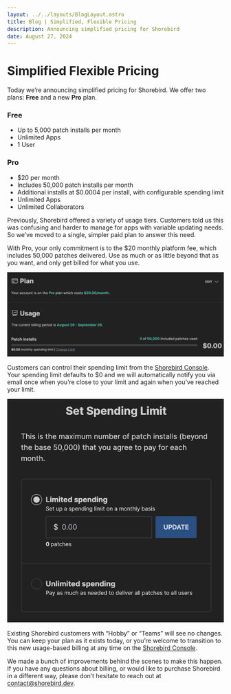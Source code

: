 ```yaml
---
layout: ../../layouts/BlogLayout.astro
title: Blog | Simplified, Flexible Pricing
description: Announcing simplified pricing for Shorebird
date: August 27, 2024
---
```


# Simplified Flexible Pricing

Today we’re announcing simplified pricing for Shorebird. We offer two plans:
**Free** and a new **Pro** plan.

### Free

- Up to 5,000 patch installs per month
- Unlimited Apps
- 1 User

### Pro

- $20 per month
- Includes 50,000 patch installs per month
- Additional installs at $0.0004 per install, with configurable spending limit
- Unlimited Apps
- Unlimited Collaborators

Previously, Shorebird offered a variety of usage tiers. Customers told us this
was confusing and harder to manage for apps with variable updating needs. So
we’ve moved to a single, simpler paid plan to answer this need.

With Pro, your only commitment is to the $20 monthly platform fee, which
includes 50,000 patches delivered. Use as much or as little beyond that as you
want, and only get billed for what you use.

![Pro Plan](../../assets/images/blog/simplified-pricing/ProPlan.png)

Customers can control their spending limit from the [Shorebird
Console](https://console.shorebird.dev). Your spending limit defaults to $0 and
we will automatically notify you via email once when you’re close to your limit
and again when you’ve reached your limit.

![Usage Limit](../../assets/images/blog/simplified-pricing/UsageLimit.png)

Existing Shorebird customers with “Hobby” or “Teams” will see no changes. You
can keep your plan as it exists today, or you’re welcome to transition to this
new usage-based billing at any time on the [Shorebird
Console](https://console.shorebird.dev).

We made a bunch of improvements behind the scenes to make this happen. If you
have any questions about billing, or would like to purchase Shorebird in a
different way, please don’t hesitate to reach
out at contact@shorebird.dev.
